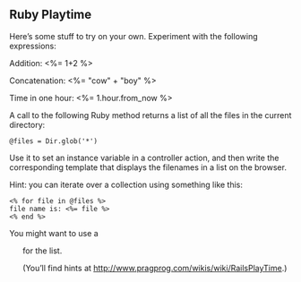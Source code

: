 ## Ruby Playtime

Here’s some stuff to try on your own. Experiment with the following expressions:

Addition: <%= 1+2 %>

Concatenation: <%= "cow" + "boy" %>

Time in one hour: <%= 1.hour.from_now %>

A call to the following Ruby method returns a list of all the files in the current directory:

 	@files = Dir.glob('*')
Use it to set an instance variable in a controller action, and then write the corresponding template that displays the filenames in a list on the browser.

Hint: you can iterate over a collection using something like this:

 	<% for file in @files %>
 	file name is: <%= file %>
 	<% end %>
You might want to use a <ul> for the list.

(You’ll find hints at http://www.pragprog.com/wikis/wiki/RailsPlayTime.)

